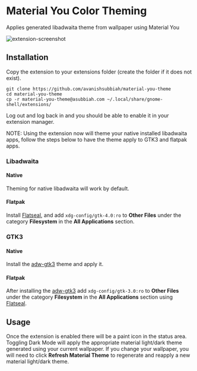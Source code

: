 # Material You Color Theming
Applies generated libadwaita theme from wallpaper using Material You

![extension-screenshot](https://i.imgur.com/VLXfoEa_d.webp?maxwidth=2160&shape=thumb&fidelity=high)

## Installation
Copy the extension to your extensions folder (create the folder if it does not exist).
```
git clone https://github.com/avanishsubbiah/material-you-theme
cd material-you-theme
cp -r material-you-theme@asubbiah.com ~/.local/share/gnome-shell/extensions/
```
Log out and log back in and you should be able to enable it in your extension manager.

NOTE: Using the extension now will theme your native installed libadwaita apps, follow the steps below to have the theme apply to GTK3 and flatpak apps.

### Libadwaita
#### Native
Theming for native libadwaita will work by default.
#### Flatpak
Install [Flatseal](https://github.com/tchx84/Flatseal), and add `xdg-config/gtk-4.0:ro` to **Other Files** under the category **Filesystem** in the **All Applications** section.

### GTK3
#### Native
Install the [adw-gtk3](https://github.com/lassekongo83/adw-gtk3) theme and apply it.
#### Flatpak
After installing the [adw-gtk3](https://github.com/lassekongo83/adw-gtk3) add `xdg-config/gtk-3.0:ro` to **Other Files** under the category **Filesystem** in the **All Applications** section using [Flatseal](https://github.com/tchx84/Flatseal).

## Usage
Once the extension is enabled there will be a paint icon in the status area. Toggling Dark Mode will apply the appropriate material light/dark theme generated using your current wallpaper. If you change your wallpaper, you will need to click **Refresh Material Theme** to regenerate and reapply a new material light/dark theme.
